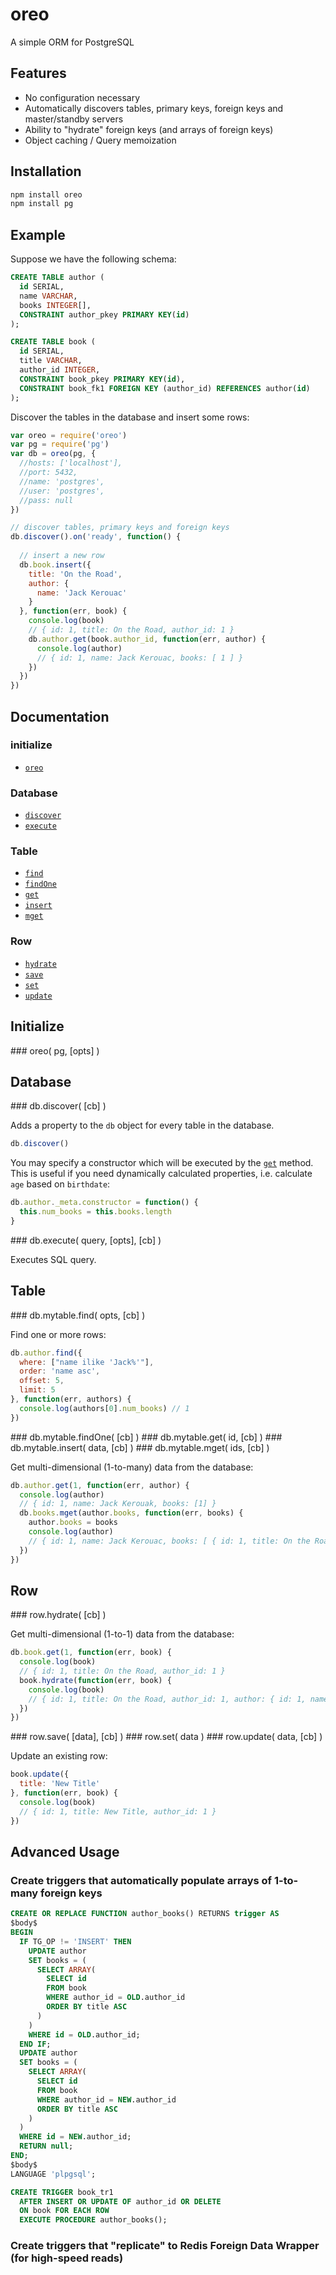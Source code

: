 # oreo

A simple ORM for PostgreSQL

## Features

- No configuration necessary
- Automatically discovers tables, primary keys, foreign keys and master/standby servers
- Ability to "hydrate" foreign keys (and arrays of foreign keys)
- Object caching / Query memoization

## Installation

```bash
npm install oreo
npm install pg
```

## Example

Suppose we have the following schema:
```sql
CREATE TABLE author (
  id SERIAL,
  name VARCHAR,
  books INTEGER[],
  CONSTRAINT author_pkey PRIMARY KEY(id)
);

CREATE TABLE book (
  id SERIAL,
  title VARCHAR,
  author_id INTEGER,
  CONSTRAINT book_pkey PRIMARY KEY(id),
  CONSTRAINT book_fk1 FOREIGN KEY (author_id) REFERENCES author(id)
);
```

Discover the tables in the database and insert some rows:
```js
var oreo = require('oreo')
var pg = require('pg')
var db = oreo(pg, {
  //hosts: ['localhost'],
  //port: 5432,
  //name: 'postgres',
  //user: 'postgres',
  //pass: null
})

// discover tables, primary keys and foreign keys
db.discover().on('ready', function() {
  
  // insert a new row
  db.book.insert({
    title: 'On the Road',
    author: {
      name: 'Jack Kerouac'
    }
  }, function(err, book) {
    console.log(book)
    // { id: 1, title: On the Road, author_id: 1 } 
    db.author.get(book.author_id, function(err, author) {
      console.log(author)
      // { id: 1, name: Jack Kerouac, books: [ 1 ] }
    })
  })
})
```

## Documentation

### initialize

* [`oreo`](#oreo)

### Database

* [`discover`](#discover)
* [`execute`](#execute)

### Table

* [`find`](#find)
* [`findOne`](#findOne)
* [`get`](#get)
* [`insert`](#insert)
* [`mget`](#mget)

### Row

* [`hydrate`](#hydrate)
* [`save`](#save)
* [`set`](#set)
* [`update`](#update)

## Initialize

<a name="oreo" />
### oreo( pg, [opts] )

## Database

<a name="discover" />
### db.discover( [cb] )

Adds a property to the `db` object for every table in the database.

```js
db.discover()
```

You may specify a constructor which will be executed by the [`get`](#get) method.  This is useful if you need dynamically calculated properties, i.e. calculate `age` based on `birthdate`:
```js
db.author._meta.constructor = function() {
  this.num_books = this.books.length
}
```

<a name="execute" />
### db.execute( query, [opts], [cb] )

Executes SQL query.

## Table

<a name="find" />
### db.mytable.find( opts, [cb] )

Find one or more rows:
```js
db.author.find({
  where: ["name ilike 'Jack%'"],
  order: 'name asc',
  offset: 5,
  limit: 5
}, function(err, authors) {
  console.log(authors[0].num_books) // 1
})
```

<a name="findOne" />
### db.mytable.findOne( [cb] )

<a name="get" />
### db.mytable.get( id, [cb] )

<a name="insert" />
### db.mytable.insert( data, [cb] )

<a name="mget" />
### db.mytable.mget( ids, [cb] )

Get multi-dimensional (1-to-many) data from the database:
```js
db.author.get(1, function(err, author) {
  console.log(author)
  // { id: 1, name: Jack Kerouak, books: [1] } 
  db.books.mget(author.books, function(err, books) {
    author.books = books
    console.log(author)
    // { id: 1, name: Jack Kerouac, books: [ { id: 1, title: On the Road, author_id: 1 } ] }
  })
})
```

## Row

<a name="hydrate" />
### row.hydrate( [cb] )

Get multi-dimensional (1-to-1) data from the database:
```js
db.book.get(1, function(err, book) {
  console.log(book)
  // { id: 1, title: On the Road, author_id: 1 } 
  book.hydrate(function(err, book) {
    console.log(book)
    // { id: 1, title: On the Road, author_id: 1, author: { id: 1, name: Jack Kerouac, books: [1] } }
  })
})
```

<a name="save" />
### row.save( [data], [cb] )

<a name="set" />
### row.set( data )

<a name="update" />
### row.update( data, [cb] )

Update an existing row:
```js
book.update({
  title: 'New Title'
}, function(err, book) {
  console.log(book)
  // { id: 1, title: New Title, author_id: 1 } 
})
```

## Advanced Usage

### Create triggers that automatically populate arrays of 1-to-many foreign keys

```sql
CREATE OR REPLACE FUNCTION author_books() RETURNS trigger AS
$body$
BEGIN
  IF TG_OP != 'INSERT' THEN
    UPDATE author
    SET books = (
      SELECT ARRAY(
        SELECT id
        FROM book
        WHERE author_id = OLD.author_id
        ORDER BY title ASC
      )
    )
    WHERE id = OLD.author_id;
  END IF;
  UPDATE author
  SET books = (
    SELECT ARRAY(
      SELECT id
      FROM book
      WHERE author_id = NEW.author_id
      ORDER BY title ASC
    )
  )
  WHERE id = NEW.author_id;
  RETURN null;
END;
$body$
LANGUAGE 'plpgsql';

CREATE TRIGGER book_tr1
  AFTER INSERT OR UPDATE OF author_id OR DELETE 
  ON book FOR EACH ROW 
  EXECUTE PROCEDURE author_books();
```

### Create triggers that "replicate" to Redis Foreign Data Wrapper (for high-speed reads)

